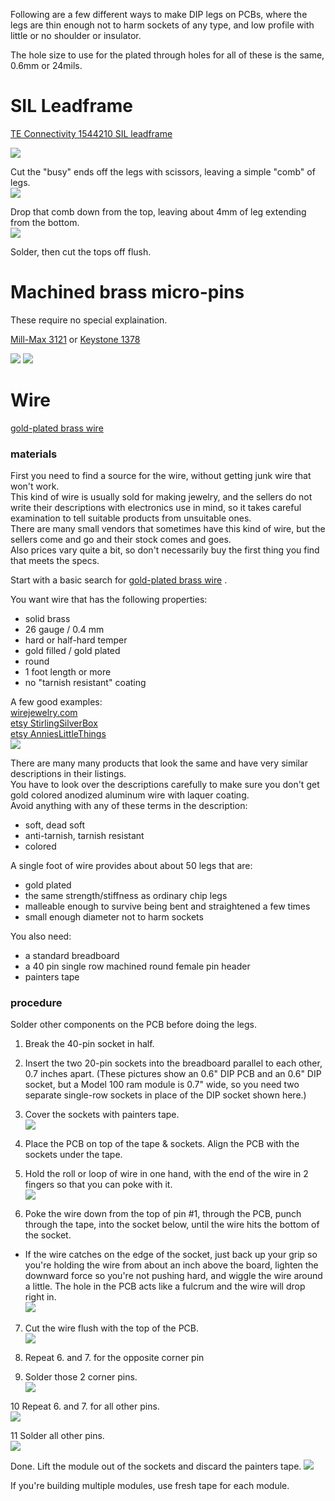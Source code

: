 Following are a few different ways to make DIP legs on PCBs, where the legs are thin enough not to harm sockets of any type, and low profile with little or no shoulder or insulator.

The hole size to use for the plated through holes for all of these is the same, 0.6mm or 24mils.

# SIL Leadframe
[TE Connectivity 1544210 SIL leadframe](https://www.digikey.com/short/128v4wzj)  

![](sil_legs_1.jpg)

Cut the "busy" ends off the legs with scissors, leaving a simple "comb" of legs.  
![](sil_legs_2.jpg)

Drop that comb down from the top, leaving about 4mm of leg extending from the bottom.  
![](sil_legs_3.jpg)

Solder, then cut the tops off flush.  

# Machined brass micro-pins  
These require no special explaination.

[Mill-Max 3121](https://www.digikey.com/short/vmmq3hf7) or [Keystone 1378](https://www.digikey.com/short/nd73r30q)

![](machined_legs_1.jpg)
![](machined_legs_2.jpg)

# Wire  
[gold-plated brass wire](https://duckduckgo.com/?t=canonical&q=brass+hard+gold-filled+26gauge+wire)

### materials
First you need to find a source for the wire, without getting junk wire that won't work.  
This kind of wire is usually sold for making jewelry, and the sellers do not write their descriptions with electronics use in mind, so it takes careful examination to tell suitable products from unsuitable ones.  
There are many small vendors that sometimes have this kind of wire, but the sellers come and go and their stock comes and goes.  
Also prices vary quite a bit, so don't necessarily buy the first thing you find that meets the specs.  

Start with a basic search for [gold-plated brass wire](https://duckduckgo.com/?t=canonical&q=brass+hard+gold-filled+26gauge+wire) .

You want wire that has the following properties:  
* solid brass  
* 26 gauge / 0.4 mm
* hard or half-hard temper  
* gold filled / gold plated
* round
* 1 foot length or more
* no "tarnish resistant" coating

A few good examples:  
[wirejewelry.com](https://www.wirejewelry.com/round-gold-wire/26_Gauge_Round_Half_Hard_14_20_Gold_Filled_Wire-8628-916.html)  
[etsy StirlingSilverBox](https://www.etsy.com/listing/792331329/14k-gold-filled-wires-round-wires-soft?variation0=1365993623&variation1=1347469632)  
[etsy AnniesLittleThings](https://www.etsy.com/listing/880346812/550meters-14k-real-gold-plated-brass?organic_search_click=1&pro=1&variation0=1599473932&variation1=1614789293)  
![](wire_legs_wire.jpg)  

There are many many products that look the same and have very similar descriptions in their listings.  
You have to look over the descriptions carefully to make sure you don't get gold colored anodized aluminum wire with laquer coating.  
Avoid anything with any of these terms in the description:  
* soft, dead soft
* anti-tarnish, tarnish resistant
* colored

A single foot of wire provides about about 50 legs that are:  
* gold plated  
* the same strength/stiffness as ordinary chip legs  
* malleable enough to survive being bent and straightened a few times  
* small enough diameter not to harm sockets

You also need:  
* a standard breadboard
* a 40 pin single row machined round female pin header
* painters tape

### procedure

Solder other components on the PCB before doing the legs.

1. Break the 40-pin socket in half.  
2. Insert the two 20-pin sockets into the breadboard parallel to each other, 0.7 inches apart. (These pictures show an 0.6" DIP PCB and an 0.6" DIP socket, but a Model 100 ram module is 0.7" wide, so you need two separate single-row sockets in place of the DIP socket shown here.)  
4. Cover the sockets with painters tape.  
![](wire_legs_1-3.jpg)

4. Place the PCB on top of the tape & sockets. Align the PCB with the sockets under the tape.  
5. Hold the roll or loop of wire in one hand, with the end of the wire in 2 fingers so that you can poke with it.  
![](wire_legs_4-5.jpg)

6. Poke the wire down from the top of pin #1, through the PCB, punch through the tape, into the socket below, until the wire hits the bottom of the socket.  
* If the wire catches on the edge of the socket, just back up your grip so you're holding the wire from about an inch above the board, lighten the downward force so you're not pushing hard, and wiggle the wire around a little. The hole in the PCB acts like a fulcrum and the wire will drop right in.  
![](wire_legs_6.jpg)

7. Cut the wire flush with the top of the PCB.  
![](wire_legs_7.jpg)

8. Repeat 6. and 7. for the opposite corner pin  
9. Solder those 2 corner pins.  
![](wire_legs_8-9.jpg)

10 Repeat 6. and 7. for all other pins.  
![](wire_legs_10.jpg)

11 Solder all other pins.  
![](wire_legs_11.jpg)

Done. Lift the module out of the sockets and discard the painters tape.
![](wire_legs_done.jpg)

If you're building multiple modules, use fresh tape for each module.

